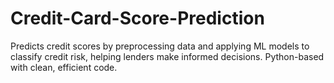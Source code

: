 # Credit-Card-Score-Prediction
Predicts credit scores by preprocessing data and applying ML models to classify credit risk, helping lenders make informed decisions. Python-based with clean, efficient code.

